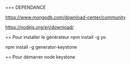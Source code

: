 === DEPENDANCE

https://www.mongodb.com/download-center/community

https://nodejs.org/en/download/

== Pour installer le générateur
npm install -g yo

npm install -g generator-keystone

== Pour démarrer
node keystone